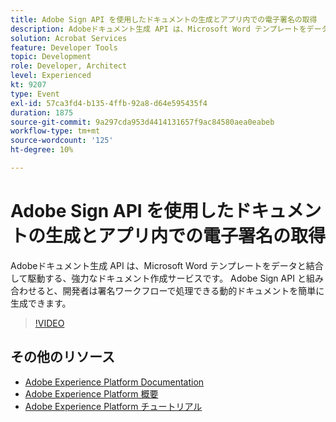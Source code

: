 ```yaml
---
title: Adobe Sign API を使用したドキュメントの生成とアプリ内での電子署名の取得
description: Adobeドキュメント生成 API は、Microsoft Word テンプレートをデータと結合して駆動する、強力なドキュメント作成サービスです。 Adobe Sign API と組み合わせると、開発者は署名ワークフローで処理できる動的ドキュメントを簡単に生成できます。
solution: Acrobat Services
feature: Developer Tools
topic: Development
role: Developer, Architect
level: Experienced
kt: 9207
type: Event
exl-id: 57ca3fd4-b135-4ffb-92a8-d64e595435f4
duration: 1875
source-git-commit: 9a297cda953d4414131657f9ac84580aea0eabeb
workflow-type: tm+mt
source-wordcount: '125'
ht-degree: 10%

---
```


# Adobe Sign API を使用したドキュメントの生成とアプリ内での電子署名の取得

Adobeドキュメント生成 API は、Microsoft Word テンプレートをデータと結合して駆動する、強力なドキュメント作成サービスです。 Adobe Sign API と組み合わせると、開発者は署名ワークフローで処理できる動的ドキュメントを簡単に生成できます。

>[!VIDEO](https://video.tv.adobe.com/v/338097/?quality=12&learn=on&hidetitle=true)

## その他のリソース

- [Adobe Experience Platform Documentation](https://experienceleague.adobe.com/docs/experience-platform.html?lang=ja)
- [Adobe Experience Platform 概要](https://experienceleague.adobe.com/docs/experience-platform/landing/home.html?lang=ja)
- [Adobe Experience Platform チュートリアル](https://experienceleague.adobe.com/docs/platform-learn/tutorials/overview.html?lang=ja)
